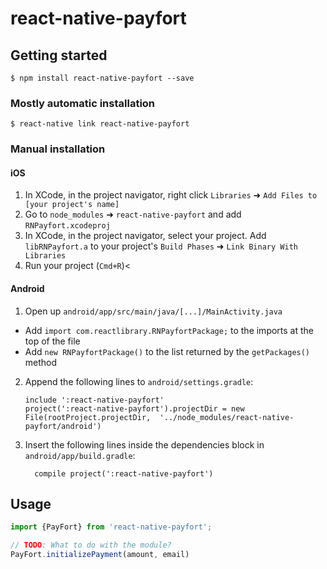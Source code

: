 
# react-native-payfort

## Getting started

`$ npm install react-native-payfort --save`

### Mostly automatic installation

`$ react-native link react-native-payfort`

### Manual installation


#### iOS

1. In XCode, in the project navigator, right click `Libraries` ➜ `Add Files to [your project's name]`
2. Go to `node_modules` ➜ `react-native-payfort` and add `RNPayfort.xcodeproj`
3. In XCode, in the project navigator, select your project. Add `libRNPayfort.a` to your project's `Build Phases` ➜ `Link Binary With Libraries`
4. Run your project (`Cmd+R`)<

#### Android

1. Open up `android/app/src/main/java/[...]/MainActivity.java`
  - Add `import com.reactlibrary.RNPayfortPackage;` to the imports at the top of the file
  - Add `new RNPayfortPackage()` to the list returned by the `getPackages()` method
2. Append the following lines to `android/settings.gradle`:
  	```
  	include ':react-native-payfort'
  	project(':react-native-payfort').projectDir = new File(rootProject.projectDir, 	'../node_modules/react-native-payfort/android')
  	```
3. Insert the following lines inside the dependencies block in `android/app/build.gradle`:
  	```
      compile project(':react-native-payfort')
  	```

## Usage
```javascript
import {PayFort} from 'react-native-payfort';

// TODO: What to do with the module?
PayFort.initializePayment(amount, email)  